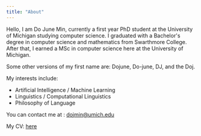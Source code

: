 ```yaml
---
title: "About"
---
```


Hello, I am Do June Min, currently a first year PhD student at the University of Michigan studying computer science. 
I graduated with a Bachelor's degree in computer science and mathematics from Swarthmore College. 
After that, I earned a MSc in computer science here at the University of Michigan.

Some other versions of my first name are: Dojune, Do-june, DJ, and the Doj. 

My interests include:
- Artificial Intelligence / Machine Learning
- Linguistics / Computational Linguistics
- Philosophy of Language

You can contact me at : <a href="dojmin@umich.edu">dojmin@umich.edu</a>

My CV: <a href="https://mindojune.github.io/cv.pdf">here</a>
